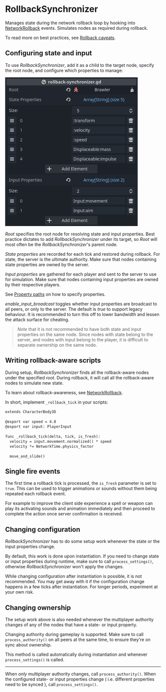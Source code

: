 # RollbackSynchronizer

Manages state during the network rollback loop by hooking into
[NetworkRollback] events. Simulates nodes as required during rollback.

To read more on best practices, see [Rollback caveats].

## Configuring state and input

To use *RollbackSynchronizer*, add it as a child to the target node, specify
the root node, and configure which properties to manage:

![RollbackSynchronizer configuration](../assets/rollback-synchronizer-config.png)

*Root* specifies the root node for resolving state and input properties. Best
practice dictates to add *RollbackSynchronizer* under its target, so *Root*
will most often be the *RollbackSynchronizer*'s parent node.

*State properties* are recorded for each tick and restored during rollback. For
state, the server is the ultimate authority. Make sure that nodes containing
state properties are owned by the server.

*Input properties* are gathered for each player and sent to the server to use
for simulation. Make sure that nodes containing input properties are owned by
their respective players.

See [Property paths] on how to specify properties.

*enable_input_broadcast* toggles whether input properties are broadcast to all
peers, or only to the server. The default is *true* to support legacy
behaviour. It is recommended to turn this off to lower bandwidth and lessen the
attack surface for cheating.

> *Note* that it is not recommended to have both state and input properties on
> the same node. Since nodes with state belong to the server, and nodes with
> input belong to the player, it is difficult to separate ownership on the same
> node.

## Writing rollback-aware scripts

During setup, *RollbackSynchronizer* finds all the rollback-aware nodes under
the specified *root*. During rollback, it will call all the rollback-aware
nodes to simulate new state.

To learn about rollback-awareness, see [NetworkRollback].

In short, implement `_rollback_tick` in your scripts:

```gdscript
extends CharacterBody3D

@export var speed = 4.0
@export var input: PlayerInput

func _rollback_tick(delta, tick, is_fresh):
  velocity = input.movement.normalized() * speed
  velocity *= NetworkTime.physics_factor

  move_and_slide()
```

## Single fire events

The first time a rollback tick is processed, the `is_fresh` parameter is set to
`true`. This can be used to trigger animations or sounds without them being
repeated each rollback event.

For example to improve the client side experience a spell or weapon can play
its activating sounds and animation immediately and then proceed to complete
the action once server confirmation is received.

## Changing configuration

*RollbackSynchronizer* has to do some setup work whenever the state or the
input properties change.

By default, this work is done upon instantiation. If you need to change state
or input properties during runtime, make sure to call `process_settings()`,
otherwise *RollbackSynchronizer* won't apply the changes.

While changing configuration after instantiation is possible, it is not
recommended. You may get away with it if the configuration change happens in a
few ticks after instantiation. For longer periods, experiment at your own risk.

## Changing ownership

The setup work above is also needed whenever the multiplayer authority changes
of any of the nodes that have a state- or input property.

Changing authority during gameplay is supported. Make sure to call
`process_authority()` on all peers at the same time, to ensure they're on sync
about ownership.

This method is called automatically during instantiation and whenever
`process_settings()` is called.

---

When *only* multiplayer authority changes, call `process_authority()`. When the
configured state- or input properties change ( i.e. different properties need
to be synced ), call `process_settings()`.

[Rollback caveats]: ../tutorials/rollback-caveats.md
[NetworkRollback]: ../guides/network-rollback.md
[Property paths]: ../guides/property-paths.md
